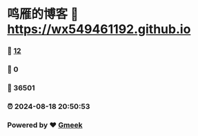 # 鸣雁的博客 :link: https://wx549461192.github.io 
### :page_facing_up: [12](https://wx549461192.github.io/tag.html) 
### :speech_balloon: 0 
### :hibiscus: 36501 
### :alarm_clock: 2024-08-18 20:50:53 
### Powered by :heart: [Gmeek](https://github.com/Meekdai/Gmeek)
